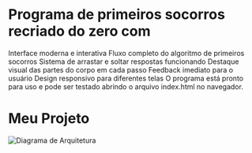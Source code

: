 # Programa de primeiros socorros recriado do zero com

Interface moderna e interativa
Fluxo completo do algoritmo de primeiros socorros
Sistema de arrastar e soltar respostas funcionando
Destaque visual das partes do corpo em cada passo
Feedback imediato para o usuário
Design responsivo para diferentes telas
O programa está pronto para uso e pode ser testado abrindo o arquivo index.html no navegador.
# Meu Projeto

![Diagrama de Arquitetura](https://imgur.com/a/c5LBBag)
